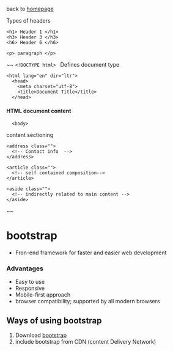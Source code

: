 back to [homepage](../README.md)

Types of headers
```
<h1> Header 1 </h1>
<h3> Header 3 </h3>
<h6> Header 6 </h6>
```

`<p> paragraph </p>`

~~
`<!DOCTYPE html> ` Defines document type


```
<html lang="en" dir="ltr">
  <head>
    <meta charset="utf-8">
    <title>Document Title</title>
  </head>    
```

#### HTML document content


```
  <body>
```

content sectioning

```
<address class="">
  <!-- Contact info  -->
</address>
```

```
<article class="">
  <!-- self contained composition-->
</article>
```

```
<aside class="">
  <!-- indirectly related to main content -->
</aside>

```
~~


# bootstrap

* Fron-end framework for faster and easier web development

### Advantages

* Easy to use
* Responsive
* Mobile-first approach
* browser compatibility; supported by all modern browsers

## Ways of using bootstrap

1. Download [bootstrap](http://getbootstrap.com/getting-started/)
2. include bootstrap from CDN (content Delivery Network)
